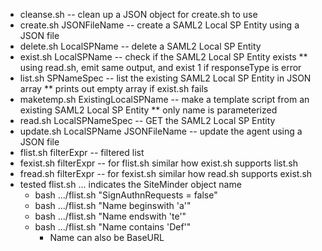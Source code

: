 * cleanse.sh -- clean up a JSON object for create.sh to use
* create.sh JSONFileName -- create a SAML2 Local SP Entity  using a JSON file
* delete.sh LocalSPName -- delete a SAML2 Local SP Entity
* exist.sh LocalSPName -- check if the SAML2 Local SP Entity exists
** using read.sh, emit same output, and exist 1 if responseType is error
* list.sh SPNameSpec -- list the existing SAML2 Local SP Entity in JSON array
** prints out empty array if exist.sh fails
* maketemp.sh ExistingLocalSPName -- make a template script from an existing SAML2 Local SP Entity
** only name is parameterized
* read.sh LocalSPNameSpec  -- GET the SAML2 Local SP Entity
* update.sh LocalSPName JSONFileName -- update the agent using a JSON file
* flist.sh filterExpr -- filtered list
* fexist.sh filterExpr -- for flist.sh similar how exist.sh supports list.sh
* fread.sh filterExpr -- for fexist.sh similar how read.sh supports exist.sh
* tested flist.sh ... indicates the SiteMinder object name
	* bash .../flist.sh "SignAuthnRequests = false"
	* bash .../flist.sh "Name beginswith 'a'"
	* bash .../flist.sh "Name endswith 'te'"
	* bash .../flist.sh "Name contains 'Def'"
		* Name can also be BaseURL
